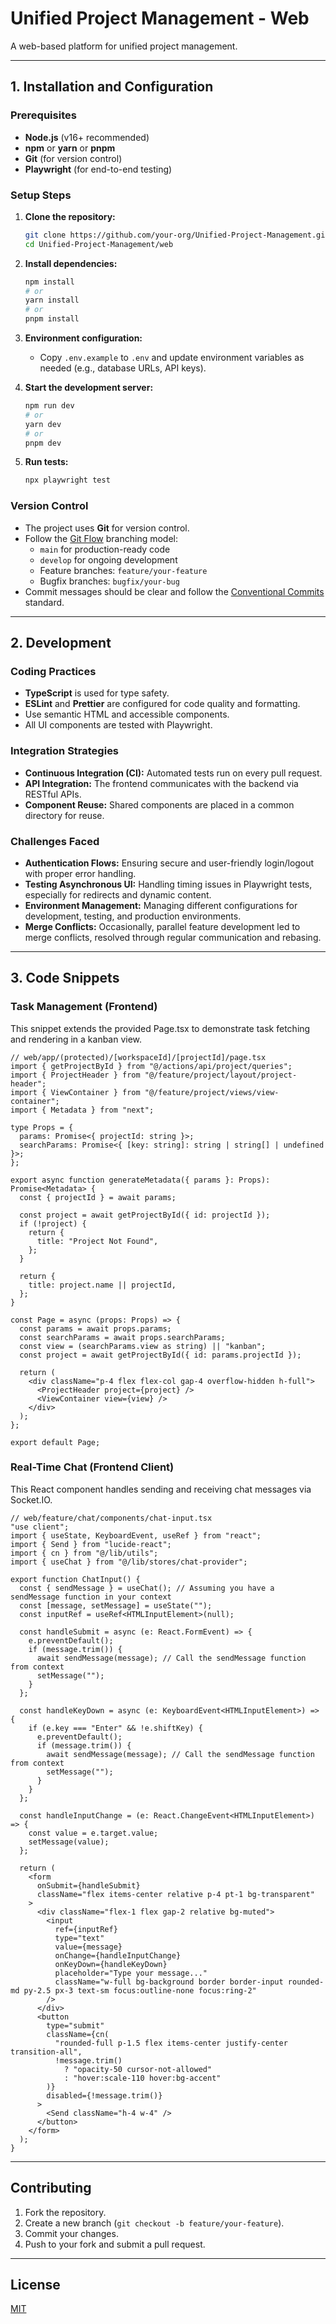 # Unified Project Management - Web

A web-based platform for unified project management.

---

## 1. Installation and Configuration

### Prerequisites

- **Node.js** (v16+ recommended)
- **npm** or **yarn** or **pnpm**
- **Git** (for version control)
- **Playwright** (for end-to-end testing)

### Setup Steps

1. **Clone the repository:**

   ```sh
   git clone https://github.com/your-org/Unified-Project-Management.git
   cd Unified-Project-Management/web
   ```

2. **Install dependencies:**

   ```sh
   npm install
   # or
   yarn install
   # or
   pnpm install
   ```

3. **Environment configuration:**

   - Copy `.env.example` to `.env` and update environment variables as needed (e.g., database URLs, API keys).

4. **Start the development server:**

   ```sh
   npm run dev
   # or
   yarn dev
   # or
   pnpm dev
   ```

5. **Run tests:**
   ```sh
   npx playwright test
   ```

### Version Control

- The project uses **Git** for version control.
- Follow the [Git Flow](https://nvie.com/posts/a-successful-git-branching-model/) branching model:
  - `main` for production-ready code
  - `develop` for ongoing development
  - Feature branches: `feature/your-feature`
  - Bugfix branches: `bugfix/your-bug`
- Commit messages should be clear and follow the [Conventional Commits](https://www.conventionalcommits.org/) standard.

---

## 2. Development

### Coding Practices

- **TypeScript** is used for type safety.
- **ESLint** and **Prettier** are configured for code quality and formatting.
- Use semantic HTML and accessible components.
- All UI components are tested with Playwright.

### Integration Strategies

- **Continuous Integration (CI):** Automated tests run on every pull request.
- **API Integration:** The frontend communicates with the backend via RESTful APIs.
- **Component Reuse:** Shared components are placed in a common directory for reuse.

### Challenges Faced

- **Authentication Flows:** Ensuring secure and user-friendly login/logout with proper error handling.
- **Testing Asynchronous UI:** Handling timing issues in Playwright tests, especially for redirects and dynamic content.
- **Environment Management:** Managing different configurations for development, testing, and production environments.
- **Merge Conflicts:** Occasionally, parallel feature development led to merge conflicts, resolved through regular communication and rebasing.

---

## 3. Code Snippets

### Task Management (Frontend)

This snippet extends the provided Page.tsx to demonstrate task fetching and rendering in a kanban view.

```tsx
// web/app/(protected)/[workspaceId]/[projectId]/page.tsx
import { getProjectById } from "@/actions/api/project/queries";
import { ProjectHeader } from "@/feature/project/layout/project-header";
import { ViewContainer } from "@/feature/project/views/view-container";
import { Metadata } from "next";

type Props = {
  params: Promise<{ projectId: string }>;
  searchParams: Promise<{ [key: string]: string | string[] | undefined }>;
};

export async function generateMetadata({ params }: Props): Promise<Metadata> {
  const { projectId } = await params;

  const project = await getProjectById({ id: projectId });
  if (!project) {
    return {
      title: "Project Not Found",
    };
  }

  return {
    title: project.name || projectId,
  };
}

const Page = async (props: Props) => {
  const params = await props.params;
  const searchParams = await props.searchParams;
  const view = (searchParams.view as string) || "kanban";
  const project = await getProjectById({ id: params.projectId });

  return (
    <div className="p-4 flex flex-col gap-4 overflow-hidden h-full">
      <ProjectHeader project={project} />
      <ViewContainer view={view} />
    </div>
  );
};

export default Page;
```

### Real-Time Chat (Frontend Client)

This React component handles sending and receiving chat messages via Socket.IO.

```tsx
// web/feature/chat/components/chat-input.tsx
"use client";
import { useState, KeyboardEvent, useRef } from "react";
import { Send } from "lucide-react";
import { cn } from "@/lib/utils";
import { useChat } from "@/lib/stores/chat-provider";

export function ChatInput() {
  const { sendMessage } = useChat(); // Assuming you have a sendMessage function in your context
  const [message, setMessage] = useState("");
  const inputRef = useRef<HTMLInputElement>(null);

  const handleSubmit = async (e: React.FormEvent) => {
    e.preventDefault();
    if (message.trim()) {
      await sendMessage(message); // Call the sendMessage function from context
      setMessage("");
    }
  };

  const handleKeyDown = async (e: KeyboardEvent<HTMLInputElement>) => {
    if (e.key === "Enter" && !e.shiftKey) {
      e.preventDefault();
      if (message.trim()) {
        await sendMessage(message); // Call the sendMessage function from context
        setMessage("");
      }
    }
  };

  const handleInputChange = (e: React.ChangeEvent<HTMLInputElement>) => {
    const value = e.target.value;
    setMessage(value);
  };

  return (
    <form
      onSubmit={handleSubmit}
      className="flex items-center relative p-4 pt-1 bg-transparent"
    >
      <div className="flex-1 flex gap-2 relative bg-muted">
        <input
          ref={inputRef}
          type="text"
          value={message}
          onChange={handleInputChange}
          onKeyDown={handleKeyDown}
          placeholder="Type your message..."
          className="w-full bg-background border border-input rounded-md py-2.5 px-3 text-sm focus:outline-none focus:ring-2"
        />
      </div>
      <button
        type="submit"
        className={cn(
          "rounded-full p-1.5 flex items-center justify-center transition-all",
          !message.trim()
            ? "opacity-50 cursor-not-allowed"
            : "hover:scale-110 hover:bg-accent"
        )}
        disabled={!message.trim()}
      >
        <Send className="h-4 w-4" />
      </button>
    </form>
  );
}
```

---

## Contributing

1. Fork the repository.
2. Create a new branch (`git checkout -b feature/your-feature`).
3. Commit your changes.
4. Push to your fork and submit a pull request.

---

## License

[MIT](LICENSE)
